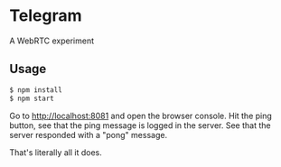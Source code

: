 # Telegram
A WebRTC experiment

## Usage

```bash
$ npm install
$ npm start
```

Go to [http://localhost:8081](http://localhost:8081) and open the browser console. Hit the ping button, see that the ping message is logged in the server. See that the server responded with a "pong" message.

That's literally all it does. 